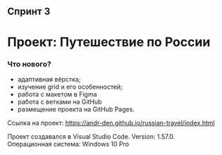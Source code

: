 ## Спринт 3
# Проект: Путешествие по России

### Что нового?

* адаптивная вёрстка;
* изучение grid и его особенностей;
* работа с макетом в Figma
* работа с ветками на GitHub
* размещение проекта на GitHub Pages.

Ссылка на проект: https://andr-den.github.io/russian-travel/index.html


Проект создавался в Visual Studio Code. Version: 1.57.0.  
Операционная система: Windows 10 Pro
